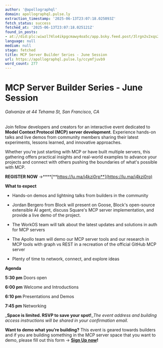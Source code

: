 ```yaml
---
author: '@apollographql'
domain: apollographql.pulse.ly
extraction_timestamp: '2025-06-13T23:07:18.025093Z'
fetch_status: success
fetched_at: '2025-06-13T23:07:18.025121Z'
found_in_posts:
- at://did:plc:wiwzl74lo4ikpgcmawy4oa5c/app.bsky.feed.post/3lrgn2v2xqs2g
language: null
medium: null
stage: fetched
title: MCP Server Builder Series - June Session
url: https://apollographql.pulse.ly/ccymfjuvb9
word_count: 277
---
```


# MCP Server Builder Series - June Session

###### Galvanize at 44 Tehama St, San Francisco, CA

Join fellow developers and creators for an interactive event dedicated to **Model Context Protocol \(MCP\) server development**. Experience hands-on talks and live demos from community members sharing their latest experiments, lessons learned, and innovative approaches.

Whether you're just starting with MCP or have built multiple servers, this gathering offers practical insights and real-world examples to advance your projects and connect with others pushing the boundaries of what's possible with MCP.

**REGISTER NOW** →****[**https://lu.ma/i4kzi0rp**](https://lu.ma/i4kzi0rp)

**What to expect**

  * Hands-on demos and lightning talks from builders in the community

  * Jordan Bergero from Block will present on Goose, Block's open-source extensible AI agent, discuss Square's MCP server implementation, and provide a live demo of the project.

  * The WorkOS team will talk about the latest updates and solutions in auth for MCP servers

  * The Apollo team will demo our MCP server tools and our research in MCP tools with graph vs REST in a recreation of the official GitHub MCP server

  * Plenty of time to network, connect, and explore ideas

**Agenda**

**5:30 pm** Doors open

**6:00 pm** Welcome and Introductions

**6:10 pm** Presentations and Demos

**7:45 pm** Networking

 _**Space is limited. RSVP to save your spot\!**__The event address and building access instructions will be shared in your confirmation email._

**Want to demo what you’re building?** This event is geared towards builders and if you are building something in the MCP server space that you want to demo, please fill out this form → [**Sign Up now**](https://em2.apollographql.com/MDU4LUpGVS04NTEAAAGa1psZlktwdaWP5CJs6jicz8td864qGjzrJiWc8lnY-a2ZUn6Zb2RM0peJ4R3AVD2tnfL1Pmg=)**\!**